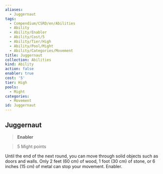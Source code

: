 ```yaml
---
aliases:
  - Juggernaut
tags:
  - Compendium/CSRD/en/Abilities
  - Ability
  - Ability/Enabler
  - Ability/Cost/5
  - Ability/Tier/High
  - Ability/Pool/Might
  - Ability/Categories/Movement
title: Juggernaut
collection: Abilities
kind: Ability
action: false
enabler: true
cost: '5'
tier: High
pools:
  - Might
categories:
  - Movement
id: Juggernaut
---
```

## Juggernaut    
>**Enabler**    
>5 Might points  
    
Until the end of the next round, you can move through solid objects such as doors and walls. Only 2 feet (60 cm) of wood, 1 foot (30 cm) of stone, or 6 inches (15 cm) of metal can stop your movement. Enabler.
